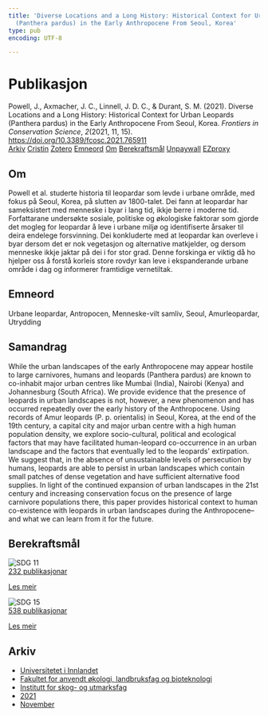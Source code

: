 ```yaml
---
title: 'Diverse Locations and a Long History: Historical Context for Urban Leopards
  (Panthera pardus) in the Early Anthropocene From Seoul, Korea'
type: pub
encoding: UTF-8

---
```

<h1>Publikasjon</h1>
<article id="csl-bib-container-DKSVEQW3" class="csl-bib-container">
  <div class="csl-bib-body"> <div class="csl-entry">Powell, J., Axmacher, J. C., Linnell, J. D. C., &#38; Durant, S. M. (2021). Diverse Locations and a Long History: Historical Context for Urban Leopards (Panthera pardus) in the Early Anthropocene From Seoul, Korea. <i>Frontiers in Conservation Science</i>, <i>2</i>(2021, 11, 15). <a href="https://doi.org/10.3389/fcosc.2021.765911">https://doi.org/10.3389/fcosc.2021.765911</a></div> </div>
  <div class="csl-bib-buttons">
    <a href="#taxonomy-article-DKSVEQW3" alt="archive" class="csl-bib-button">Arkiv</a>
    <a href="https://app.cristin.no/results/show.jsf?id=1959203" alt="Cristin" class="csl-bib-button">Cristin</a>
    <a href="http://zotero.org/groups/5881554/items/DKSVEQW3" alt="Zotero" class="csl-bib-button">Zotero</a>
    <a href="#keywords-article-DKSVEQW3" alt="keywords" class="csl-bib-button">Emneord</a>
    <a href="#about-article-DKSVEQW3" alt="about_pub" class="csl-bib-button">Om</a>
    <a href="#sdg-article-DKSVEQW3" alt="sdg" class="csl-bib-button">Berekraftsmål</a>
    <a href="https://www.frontiersin.org/articles/10.3389/fcosc.2021.765911/pdf" alt="Unpaywall" class="csl-bib-button">Unpaywall</a>
    <a href="https://www.frontiersin.org/articles/10.3389/fcosc.2021.765911/pdf" alt="EZproxy" class="csl-bib-button">EZproxy</a>
  </div>
  <div id="csl-bib-meta-container-DKSVEQW3"></div>
</article>
<div id="csl-bib-meta-DKSVEQW3" class="csl-bib-meta">
  <article id="about-article-DKSVEQW3" class="about_pub-article">
    <h1>Om</h1>
    Powell et al. studerte historia til leopardar som levde i urbane område, med fokus på Seoul, Korea, på slutten av 1800-talet. Dei fann at leopardar har sameksistert med menneske i byar i lang tid, ikkje berre i moderne tid. Forfattarane undersøkte sosiale, politiske og økologiske faktorar som gjorde det mogleg for leopardar å leve i urbane miljø og identifiserte årsaker til deira endelege forsvinning. Dei konkluderte med at leopardar kan overleve i byar dersom det er nok vegetasjon og alternative matkjelder, og dersom menneske ikkje jaktar på dei i for stor grad. Denne forskinga er viktig då ho hjelper oss å forstå korleis store rovdyr kan leve i ekspanderande urbane område i dag og informerer framtidige vernetiltak.
  </article>
  <article id="keywords-article-DKSVEQW3" class="keywords-article">
    <h1>Emneord</h1>
    Urbane leopardar, Antropocen, Menneske-vilt samliv, Seoul, Amurleopardar, Utrydding
  </article>
  <article id="abstract-article-DKSVEQW3" class="abstract-article">
    <h1>Samandrag</h1>
    While the urban landscapes of the early Anthropocene may appear hostile to large carnivores, humans and leopards (Panthera pardus) are known to co-inhabit major urban centres like Mumbai (India), Nairobi (Kenya) and Johannesburg (South Africa). We provide evidence that the presence of leopards in urban landscapes is not, however, a new phenomenon and has occurred repeatedly over the early history of the Anthropocene. Using records of Amur leopards (P. p. orientalis) in Seoul, Korea, at the end of the 19th century, a capital city and major urban centre with a high human population density, we explore socio-cultural, political and ecological factors that may have facilitated human-leopard co-occurrence in an urban landscape and the factors that eventually led to the leopards' extirpation. We suggest that, in the absence of unsustainable levels of persecution by humans, leopards are able to persist in urban landscapes which contain small patches of dense vegetation and have sufficient alternative food supplies. In light of the continued expansion of urban landscapes in the 21st century and increasing conservation focus on the presence of large carnivore populations there, this paper provides historical context to human co-existence with leopards in urban landscapes during the Anthropocene–and what we can learn from it for the future.
  </article>
  <article id="sdg-article-DKSVEQW3" class="sdg-article">
    <h1>Berekraftsmål</h1>
    <div class="sdg-container"><div id="sdg11" class="sdg">
        <img src="{{< params subfolder >}}images/sdg/sdg11_nn.png" class="image" alt="SDG 11">
        <div class="sdg-overlay">
          <a href="/nn/archive/?key=?sdg=11#archive" class="sdg-publication-count"><span>232</span> publikasjonar</a>
          <p><a href="https://fn.no/om-fn/fns-baerekraftsmaal/baerekraftige-byer-og-lokalsamfunn?lang=nno-NO" class="sdg-read-more">Les meir</a></p>
        </div>
      </div> <div id="sdg15" class="sdg">
        <img src="{{< params subfolder >}}images/sdg/sdg15_nn.png" class="image" alt="SDG 15">
        <div class="sdg-overlay">
          <a href="/nn/archive/?key=?sdg=15#archive" class="sdg-publication-count"><span>538</span> publikasjonar</a>
          <p><a href="https://fn.no/om-fn/fns-baerekraftsmaal/livet-paa-land?lang=nno-NO" class="sdg-read-more">Les meir</a></p>
        </div>
      </div></div>
  </article>
  <article id="taxonomy-article-DKSVEQW3" class="taxonomy-article">
    <h1>Arkiv</h1>
    <ul>
      <li>
        <a href="/nn/archive/?key=3DCRN523">Universitetet i Innlandet</a>
      </li>
      <li>
        <a href="/nn/archive/?key=T77LXH6D">Fakultet for anvendt økologi, landbruksfag og bioteknologi</a>
      </li>
      <li>
        <a href="/nn/archive/?key=7TRARPE3">Institutt for skog- og utmarksfag</a>
      </li>
      <li>
        <a href="/nn/archive/?key=5LT6Q2XL">2021</a>
      </li>
      <li>
        <a href="/nn/archive/?key=XJI2FSP6">November</a>
      </li>
    </ul>
  </article>
</div>
